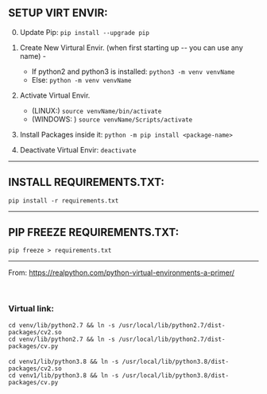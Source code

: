 ## SETUP VIRT ENVIR:

0) Update Pip:
```pip install --upgrade pip```


1) Create New Virtural Envir. (when first starting up -- you can use any name) - 
    - If python2 and python3 is installed:
        ```python3 -m venv venvName```
    - Else:
        ```python -m venv venvName```


2) Activate Virtual Envir. 
    - (LINUX:) ```source venvName/bin/activate```
    - (WINDOWS: ) ```source venvName/Scripts/activate```


3) Install Packages inside it:
```python -m pip install <package-name>```


4) Deactivate Virtual Envir:
```deactivate```

------------------------------


## INSTALL REQUIREMENTS.TXT:
```pip install -r requirements.txt```


------------------------------


## PIP FREEZE REQUIREMENTS.TXT:
```pip freeze > requirements.txt```


------------------------------
From:
https://realpython.com/python-virtual-environments-a-primer/

<br>

### Virtual link:
```cd venv/lib/python2.7 && ln -s /usr/local/lib/python2.7/dist-packages/cv2.so``` <br>
```cd venv/lib/python2.7 && ln -s /usr/local/lib/python2.7/dist-packages/cv.py``` <br>
<br>
```cd venv1/lib/python3.8 && ln -s /usr/local/lib/python3.8/dist-packages/cv2.so``` <br>
```cd venv1/lib/python3.8 && ln -s /usr/local/lib/python3.8/dist-packages/cv.py``` <br>